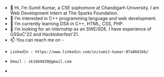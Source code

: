 - 👋 Hi, I’m Sumit Kumar, a CSE sophomore at Chandigarh University. I am Web Development Intern at The Sparks Foundation.
- 👀 I’m interested in C++ programming language and web development.
- 🌱 I’m currently learning DSA in C++, HTML, CSS, PHP.
- 💞️ I’m looking for an internship as an SWE/SDE. I have experience of GSSoC'22 and Hacktoberfest'21.
- 📫 You can reach me on -
-     LinkedIn : https://www.linkedin.com/in/sumit-kumar-07a8661bb/
-     Email : sk1664839@gmail.com
-     

<!---
sumitkumar16dec/sumitkumar16dec is a ✨ special ✨ repository because its `README.md` (this file) appears on your GitHub profile.
You can click the Preview link to take a look at your changes.
--->
